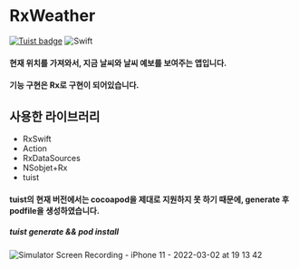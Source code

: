 # RxWeather
[![Tuist badge](https://img.shields.io/badge/Powered%20by-Tuist-blue)](https://tuist.io)
![Swift](https://img.shields.io/badge/Swift-5.5-orange.svg)
#### 현재 위치를 가져와서, 지금 날씨와 날씨 예보를 보여주는 앱입니다.
#### 기능 구현은 Rx로 구현이 되어있습니다.

## 사용한 라이브러리
- RxSwift
- Action
- RxDataSources
- NSobjet+Rx
- tuist

#### tuist의 현재 버전에서는 cocoapod을 제대로 지원하지 못 하기 때문에, generate 후 podfile을 생성하였습니다.
##### tuist generate && pod install

![Simulator Screen Recording - iPhone 11 - 2022-03-02 at 19 13 42](https://user-images.githubusercontent.com/10451503/156341857-5113c286-299b-470c-afe7-94063f6b46ad.gif)


